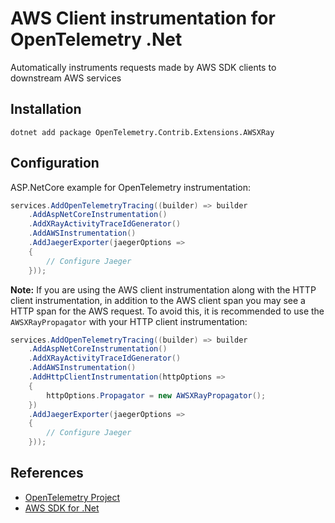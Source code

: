 # AWS Client instrumentation for OpenTelemetry .Net

Automatically instruments requests made by AWS SDK clients to downstream AWS services

## Installation

```shell
dotnet add package OpenTelemetry.Contrib.Extensions.AWSXRay
```

## Configuration

ASP.NetCore example for OpenTelemetry instrumentation:

```csharp
services.AddOpenTelemetryTracing((builder) => builder
    .AddAspNetCoreInstrumentation()
    .AddXRayActivityTraceIdGenerator()
    .AddAWSInstrumentation()
    .AddJaegerExporter(jaegerOptions =>
    {
        // Configure Jaeger
    }));
```

**Note:** If you are using the AWS client instrumentation along with
the HTTP client instrumentation, in addition to the AWS client
span you may see a HTTP span for the AWS request.
To avoid this, it is recommended to use the `AWSXRayPropagator`
with your HTTP client instrumentation:

```csharp
services.AddOpenTelemetryTracing((builder) => builder
    .AddAspNetCoreInstrumentation()
    .AddXRayActivityTraceIdGenerator()
    .AddAWSInstrumentation()
    .AddHttpClientInstrumentation(httpOptions =>
    {
        httpOptions.Propagator = new AWSXRayPropagator();
    })
    .AddJaegerExporter(jaegerOptions =>
    {
        // Configure Jaeger
    }));
```

## References

* [OpenTelemetry Project](https://opentelemetry.io/)
* [AWS SDK for .Net](https://aws.amazon.com/sdk-for-net/)
